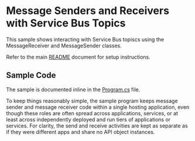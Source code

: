 # Message Senders and Receivers with Service Bus Topics

This sample shows interacting with Service Bus topiscs using the MessageReceiver
and MessageSender classes.

Refer to the main [README](../README.md) document for setup instructions. 

## Sample Code

The sample is documented inline in the [Program.cs](Program.cs) file.

To keep things reasonably simple, the sample program keeps message sender and
message receiver code within a single hosting application, even though these
roles are often spread across applications, services, or at least across
independently deployed and run tiers of applications or services. For clarity,
the send and receive activities are kept as separate as if they were different
apps and share no API object instances.

